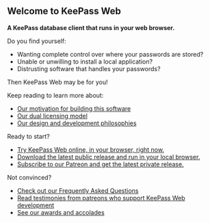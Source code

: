 ## Welcome to KeePass Web

**A KeePass database client that runs in your web browser.**

Do you find yourself:
* Wanting complete control over where your passwords are stored?
* Unable or unwilling to install a local application?
* Distrusting software that handles your passwords?

Then KeePass Web may be for you!

Keep reading to learn more about:
* [Our motivation for building this software](TODO.md)
* [Our dual licensing model](TODO.md)
* [Our design and development philosophies](TODO.md)

Ready to start?
* [Try KeePass Web online, in your browser, right now.](TODO.md)
* [Download the latest public release and run in your local browser.](TODO.md)
* [Subscribe to our Patreon and get the latest private release.](TODO.md)

Not convinced?
* [Check out our Frequently Asked Questions](FAQ.md)
* [Read testimonies from patreons who support KeePass Web development](TODO.md)
* [See our awards and accolades](TODO.md)
